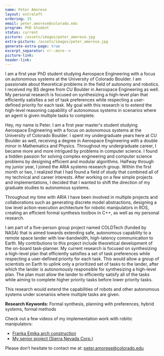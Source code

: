 ```yaml
---
name: Peter Amorese
layout: extraleft 
ordering: 15 
email: peter.amorese@colorado.edu
program: PhD Student
status: current
picture: /assets/images/peter_amorese.jpg 
extra-picture: /assets/images/peter_amorese.jpg 
generate-extra-page: true  
excerpt_separator: <!--more-->
picture-link: 
header-link: 
---
```

I am a first year PhD student studying Aerospace Engineering with a focus on autonomous systems at the University of Colorado Boulder. I am passionate about theoretical problems in the field of autonomy and robotics. I received my BS degree from CU Boulder in Aerospace Engineering as well. My personal research is focused on synthesizing a high-level plan that efficiently satisfies a set of task preferences while respecting a user-defined priority for each task. My goal with this research is to extend the high-level reasoning capability of autonomous systems in scenarios where an agent is given multiple tasks to complete.

<!--more-->

Hey, my name is Peter. I am a first year master's student studying Aerospace Engineering with a focus on autonomous systems at the University of Colorado Boulder. I spent my undergraduate years here at CU Boulder as well, receiving a degree in Aerospace Engineering with a double minor in Mathematics and Physics. Throughout my undergraduate career, I became more and more intrigued by problems in computer science. I found a hidden passion for solving complex engineering and computer science problems by designing efficient and modular algorithms. Halfway through my junior year, I joined the ARIA systems research group. Within the first month or two, I realized that I had found a field of study that combined all of my technical and career interests. After working on a few simple projects and implementations, I decided that I wanted to shift the direction of my graduate studies to autonomous systems. 

Throughout my time with ARIA I have been involved in multiple projects and collaborations such as generating discrete model abstractions, designing a low level action-execution architecture for robotic manipulators in ROS, creating an efficient formal synthesis toolbox in C++, as well as my personal research.

I am part of a five-person group project named COLDTech (funded by NASA) that is aimed towards extending safe, autonomous capability to a remote space lander with low-bandwidth, high-latency communication to Earth. My contributions to this project include theoretical development of the on-board task-planner. My current research is focused on synthesizing a high-level plan that efficiently satisfies a set of task preferences while respecting a user-defined priority for each task. This would allow a group of scientists on Earth to uplink only a prioritized set of tasks to the lander, after which the lander is autonomously responsible for synthesizing a high-level plan. The plan must allow the lander to efficiently satisfy all of the tasks while aiming to complete higher priority tasks before lower priority tasks.

This research would extend the capabilities of robots and other autonomous systems under scenarios where multiple tasks are given.

**Research Keywords:** Formal synthesis, planning with preferences, hybrid systems, formal methods

Check out a few videos of my implementation work with robitic manipulators:
- [Franka Emika arch construction](https://drive.google.com/file/d/1xAZwKilZLeHb8fRQPjrnoBElfLLl47bS/view?usp=sharing)
- [My senior project (Sierra Nevada Corp.)](https://drive.google.com/file/d/1WibYi7PaPPuNuwyvGRVkcpO4IcIw6KN_/view?usp=sharing)

Please don’t hesitate to contact me at: [peter.amorese@colorado.edu](mailto:peter.amorese@colorado.edu)
